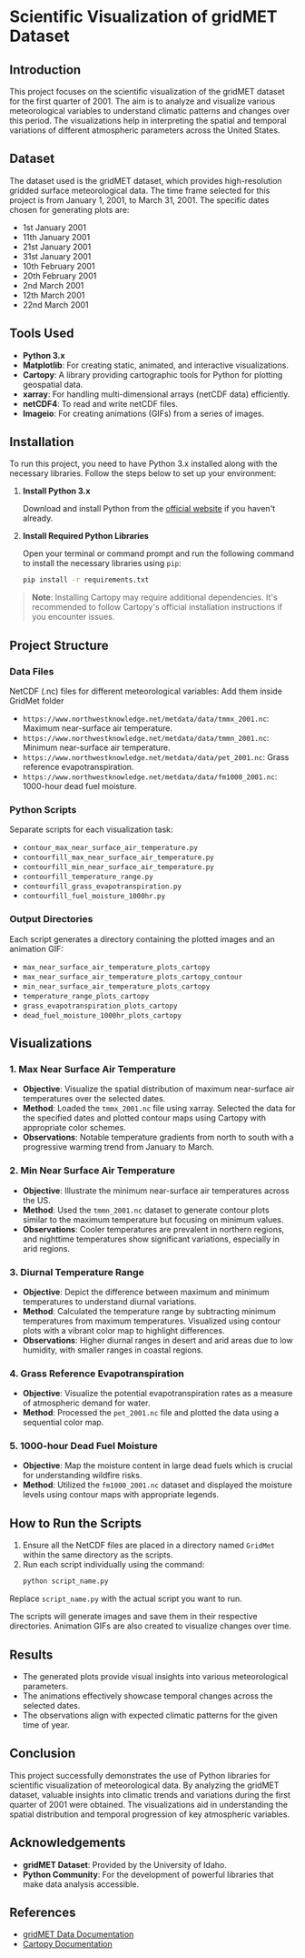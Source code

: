 # Scientific Visualization of gridMET Dataset

## Introduction
This project focuses on the scientific visualization of the gridMET dataset for the first quarter of 2001. The aim is to analyze and visualize various meteorological variables to understand climatic patterns and changes over this period. The visualizations help in interpreting the spatial and temporal variations of different atmospheric parameters across the United States.

## Dataset
The dataset used is the gridMET dataset, which provides high-resolution gridded surface meteorological data. The time frame selected for this project is from January 1, 2001, to March 31, 2001. The specific dates chosen for generating plots are:
- 1st January 2001
- 11th January 2001
- 21st January 2001
- 31st January 2001
- 10th February 2001
- 20th February 2001
- 2nd March 2001
- 12th March 2001
- 22nd March 2001

## Tools Used
- **Python 3.x**
- **Matplotlib**: For creating static, animated, and interactive visualizations.
- **Cartopy**: A library providing cartographic tools for Python for plotting geospatial data.
- **xarray**: For handling multi-dimensional arrays (netCDF data) efficiently.
- **netCDF4**: To read and write netCDF files.
- **Imageio**: For creating animations (GIFs) from a series of images.

## Installation

To run this project, you need to have Python 3.x installed along with the necessary libraries. Follow the steps below to set up your environment:

1. **Install Python 3.x**

   Download and install Python from the [official website](https://www.python.org/downloads/) if you haven't already.

2. **Install Required Python Libraries**

   Open your terminal or command prompt and run the following command to install the necessary libraries using `pip`:

   ```bash
   pip install -r requirements.txt

> **Note**: Installing Cartopy may require additional dependencies. It's recommended to follow Cartopy's official installation instructions if you encounter issues.

## Project Structure

### Data Files
NetCDF (.nc) files for different meteorological variables:
Add them inside GridMet folder
- `https://www.northwestknowledge.net/metdata/data/tmmx_2001.nc`: Maximum near-surface air temperature.
- `https://www.northwestknowledge.net/metdata/data/tmmn_2001.nc`: Minimum near-surface air temperature.
- `https://www.northwestknowledge.net/metdata/data/pet_2001.nc`: Grass reference evapotranspiration.
- `https://www.northwestknowledge.net/metdata/data/fm1000_2001.nc`: 1000-hour dead fuel moisture.

### Python Scripts
Separate scripts for each visualization task:
- `contour_max_near_surface_air_temperature.py`
- `contourfill_max_near_surface_air_temperature.py`
- `contourfill_min_near_surface_air_temperature.py`
- `contourfill_temperature_range.py`
- `contourfill_grass_evapotranspiration.py`
- `contourfill_fuel_moisture_1000hr.py`

### Output Directories
Each script generates a directory containing the plotted images and an animation GIF:
- `max_near_surface_air_temperature_plots_cartopy`
- `max_near_surface_air_temperature_plots_cartopy_contour`
- `min_near_surface_air_temperature_plots_cartopy`
- `temperature_range_plots_cartopy`
- `grass_evapotranspiration_plots_cartopy`
- `dead_fuel_moisture_1000hr_plots_cartopy`

## Visualizations

### 1. Max Near Surface Air Temperature
- **Objective**: Visualize the spatial distribution of maximum near-surface air temperatures over the selected dates.
- **Method**: Loaded the `tmmx_2001.nc` file using xarray. Selected the data for the specified dates and plotted contour maps using Cartopy with appropriate color schemes.
- **Observations**: Notable temperature gradients from north to south with a progressive warming trend from January to March.

### 2. Min Near Surface Air Temperature
- **Objective**: Illustrate the minimum near-surface air temperatures across the US.
- **Method**: Used the `tmmn_2001.nc` dataset to generate contour plots similar to the maximum temperature but focusing on minimum values.
- **Observations**: Cooler temperatures are prevalent in northern regions, and nighttime temperatures show significant variations, especially in arid regions.

### 3. Diurnal Temperature Range
- **Objective**: Depict the difference between maximum and minimum temperatures to understand diurnal variations.
- **Method**: Calculated the temperature range by subtracting minimum temperatures from maximum temperatures. Visualized using contour plots with a vibrant color map to highlight differences.
- **Observations**: Higher diurnal ranges in desert and arid areas due to low humidity, with smaller ranges in coastal regions.

### 4. Grass Reference Evapotranspiration
- **Objective**: Visualize the potential evapotranspiration rates as a measure of atmospheric demand for water.
- **Method**: Processed the `pet_2001.nc` file and plotted the data using a sequential color map.

### 5. 1000-hour Dead Fuel Moisture
- **Objective**: Map the moisture content in large dead fuels which is crucial for understanding wildfire risks.
- **Method**: Utilized the `fm1000_2001.nc` dataset and displayed the moisture levels using contour maps with appropriate legends.

## How to Run the Scripts
1. Ensure all the NetCDF files are placed in a directory named `GridMet` within the same directory as the scripts.
2. Run each script individually using the command:
   ```bash
   python script_name.py

Replace `script_name.py` with the actual script you want to run.

The scripts will generate images and save them in their respective directories. Animation GIFs are also created to visualize changes over time.

## Results
- The generated plots provide visual insights into various meteorological parameters.
- The animations effectively showcase temporal changes across the selected dates.
- The observations align with expected climatic patterns for the given time of year.

## Conclusion
This project successfully demonstrates the use of Python libraries for scientific visualization of meteorological data. By analyzing the gridMET dataset, valuable insights into climatic trends and variations during the first quarter of 2001 were obtained. The visualizations aid in understanding the spatial distribution and temporal progression of key atmospheric variables.

## Acknowledgements
- **gridMET Dataset**: Provided by the University of Idaho.
- **Python Community**: For the development of powerful libraries that make data analysis accessible.

## References
- [gridMET Data Documentation](https://www.climatologylab.org/gridmet.html)
- [Cartopy Documentation](https://scitools.org.uk/cartopy/docs/latest/)